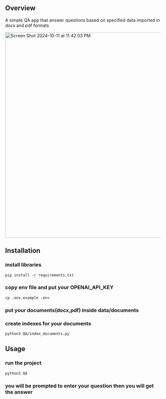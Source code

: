 ## Overview
A simple QA app that answer questions based on specified data imported in docx and pdf formats

<img width="663" alt="Screen Shot 2024-10-11 at 11 42 03 PM" src="https://github.com/user-attachments/assets/d5a14b3b-c541-4dc8-b6b7-a38993210bed">


## Installation
### install libraries
```
pip install -r requirements.txt
```

### copy env file and put your OPENAI_API_KEY
```
cp .env.example .env
```


### put your documents(docx,pdf) inside data/documents

### create indexes for your documents
```
python3 QA/index_documents.py
```

## Usage

### run the project

```
python3 QA
```

### you will be prompted to enter your question then you will get the answer
